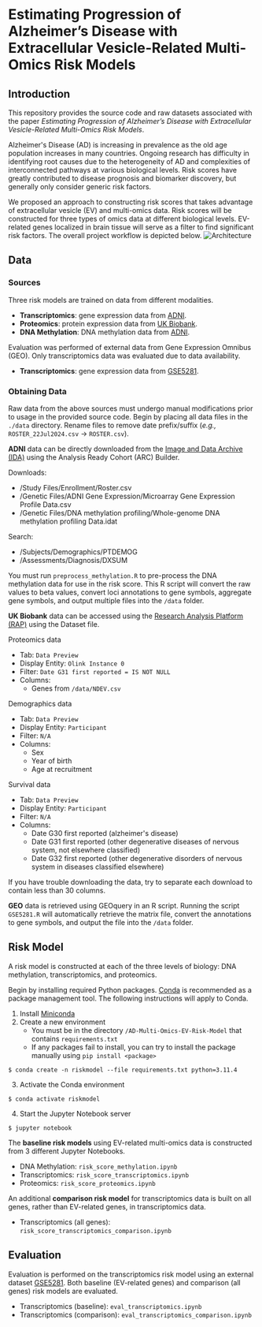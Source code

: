 # Estimating Progression of Alzheimer’s Disease with Extracellular Vesicle-Related Multi-Omics Risk Models

## Introduction
This repository provides the source code and raw datasets associated with the paper _Estimating Progression of Alzheimer’s Disease with Extracellular Vesicle-Related Multi-Omics Risk Models_.

Alzheimer's Disease (AD) is increasing in prevalence as the old age population increases in many countries. Ongoing research has difficulty in identifying root causes due to the heterogeneity of AD and complexities of interconnected pathways at various biological levels. Risk scores have greatly contributed to disease prognosis and biomarker discovery, but generally only consider generic risk factors.

We proposed an approach to constructing risk scores that takes advantage of extracellular vesicle (EV) and multi-omics data. Risk scores will be constructed for three types of omics data at different biological levels. EV-related genes localized in brain tissue will serve as a filter to find significant risk factors. The overall project workflow is depicted below.
![Architecture](https://github.com/user-attachments/assets/34cbaeaf-7046-4530-a244-ecbf04ad4221)

## Data

### Sources
Three risk models are trained on data from different modalities.
* __Transcriptomics__: gene expression data from [ADNI]().
* __Proteomics__: protein expression data from [UK Biobank]().
* __DNA Methylation__: DNA methylation data from [ADNI]().

Evaluation was performed of external data from Gene Expression Omnibus (GEO). Only transcriptomics data was evaluated due to data availability.
* __Transcriptomics__: gene expression data from [GSE5281]().

### Obtaining Data

Raw data from the above sources must undergo manual modifications prior to usage in the provided source code. Begin by placing all data files in the `./data` directory. Rename files to remove date prefix/suffix (*e.g.,* `ROSTER_22Jul2024.csv` → `ROSTER.csv`).

__ADNI__ data can be directly downloaded from the [Image and Data Archive (IDA)](https://ida.loni.usc.edu/) using the Analysis Ready Cohort (ARC) Builder.

Downloads:
* /Study Files/Enrollment/Roster.csv
* /Genetic Files/ADNI Gene Expression/Microarray Gene Expression Profile Data.csv
* /Genetic Files/DNA methylation profiling/Whole-genome DNA methylation profiling Data.idat

Search:
* /Subjects/Demographics/PTDEMOG
* /Assessments/Diagnosis/DXSUM

You must run `preprocess_methylation.R` to pre-process the DNA methylation data for use in the risk score. This R script will convert the raw values to beta values, convert loci annotations to gene symbols, aggregate gene symbols, and output multiple files into the `/data` folder.

__UK Biobank__ data can be accessed using the [Research Analysis Platform (RAP)](https://ukbiobank.dnanexus.com/) using the Dataset file.

Proteomics data
* Tab: `Data Preview`
* Display Entity: `Olink Instance 0`
* Filter: `Date G31 first reported = IS NOT NULL`
* Columns:
    * Genes from `/data/NDEV.csv`

Demographics data
* Tab: `Data Preview`
* Display Entity: `Participant`
* Filter: `N/A`
* Columns:
    * Sex
    * Year of birth
    * Age at recruitment

Survival data
* Tab: `Data Preview`
* Display Entity: `Participant`
* Filter: `N/A`
* Columns:
    * Date G30 first reported (alzheimer's disease)
    * Date G31 first reported (other degenerative diseases of nervous system, not elsewhere classified)
    * Date G32 first reported (other degenerative disorders of nervous system in diseases classified elsewhere)

If you have trouble downloading the data, try to separate each download to contain less than 30 columns.

__GEO__ data is retrieved using GEOquery in an R script. Running the script `GSE5281.R` will automatically retrieve the matrix file, convert the annotations to gene symbols, and output the file into the `/data` folder.

## Risk Model

A risk model is constructed at each of the three levels of biology: DNA methylation, transcriptomics, and proteomics.

Begin by installing required Python packages. [Conda](https://docs.anaconda.com/miniconda/) is recommended as a package management tool. The following instructions will apply to Conda.

1. Install [Miniconda](https://docs.anaconda.com/miniconda/miniconda-install/)
2. Create a new environment
    * You must be in the directory `/AD-Multi-Omics-EV-Risk-Model` that contains `requirements.txt`
    * If any packages fail to install, you can try to install the package manually using `pip install <package>`
```
$ conda create -n riskmodel --file requirements.txt python=3.11.4
```
3. Activate the Conda environment
```
$ conda activate riskmodel
```
4. Start the Jupyter Notebook server
```
$ jupyter notebook
```

The __baseline risk models__ using EV-related multi-omics data is constructed from 3 different Jupyter Notebooks.

* DNA Methylation: `risk_score_methylation.ipynb`
* Transcriptomics: `risk_score_transcriptomics.ipynb`
* Proteomics: `risk_score_proteomics.ipynb`

An additional __comparison risk model__ for transcriptomics data is built on all genes, rather than EV-related genes, in transcriptomics data.

* Transcriptomics (all genes): `risk_score_transcriptomics_comparison.ipynb`

## Evaluation

Evaluation is performed on the transcriptomics risk model using an external dataset [GSE5281](https://www.ncbi.nlm.nih.gov/geo/query/acc.cgi?acc=GSE5281). Both baseline (EV-related genes) and comparison (all genes) risk models are evaluated.

* Transcriptomics (baseline): `eval_transcriptomics.ipynb`
* Transcriptomics (comparison): `eval_transcriptomics_comparison.ipynb`